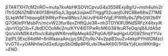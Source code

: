$START$XH7cM2nRO+muta7kvAbHKSOVtCpvuG4a35S8Exy8g/U+msh4uhv2rlTtr5QN/lZNBV4I0f3BHd5qJL3gqA2oipwDTHggf02uaoj0JNC88e68wZ71MESLkpWMThbqog6E9iR8yrPewI9Ncx7JklJvIF64HVgE/PWIRy8s7jPbQW2bRYQ7OKle9YMsbPn/mcvW23fur8svZHftQJe3R+nh3TDYKlPJ9NdSRFzX4ltxyiKJpvVOgCib+FJbdDCOoMki2nu/KYV4I0TPwRcM6G381kuRTeOq/qB4JdA5dQo/uVsN5K4zfbv/c8abpWK6rveRpMxpk5ZPqGA/6PaqHgxUQG9ZSnqYYVx2qtPL5Exc84dIM+6nWaaxaAncjycSRZItyRo74v2ppB3suZv4ekpPYhWDMzclVvGT0+yOANhilwOd3xdUgoSbOtBp9P6Lvbi7AwAK60/1HSkYj4LkoWKh9g==$END$